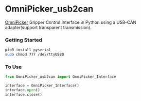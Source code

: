 # OmniPicker_usb2can

[OmniPicker](https://www.zhiyuan-robot.com/DOCS/PM/X1) Gripper Control Interface in Python using a USB-CAN adapter(support transparent transmission).

### Getting Started
```bash
pip3 install pyserial
sudo chmod 777 /dev/ttyUSB0
```

### To Use
```python
from OmniPicker_usb2can import OmniPicker_Interface

interface = OmniPicker_Interface()
interface.open()
interface.close()
```